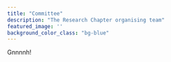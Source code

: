 ```yaml
---
title: "Committee"
description: "The Research Chapter organising team"
featured_image: ''
background_color_class: "bg-blue"
---
```


Gnnnnh!
